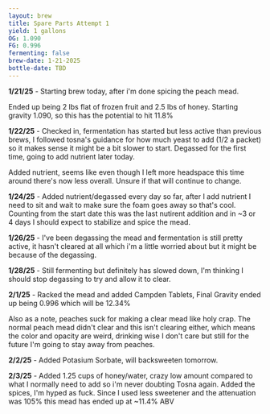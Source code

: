 ```yaml
---
layout: brew
title: Spare Parts Attempt 1
yield: 1 gallons
OG: 1.090
FG: 0.996
fermenting: false
brew-date: 1-21-2025
bottle-date: TBD
---
```


**1/21/25** - Starting brew today, after i'm done spicing the peach mead.

Ended up being 2 lbs flat of frozen fruit and 2.5 lbs of honey. Starting gravity 1.090, so this has the potential to hit 11.8%

**1/22/25** - Checked in, fermentation has started but less active than previous brews, I followed tosna's guidance for how much yeast to add (1/2 a packet) so it makes sense it might be a bit slower to start. Degassed for the first time, going to add nutrient later today.

Added nutrient, seems like even though I left more headspace this time around there's now less overall. Unsure if that will continue to change.

**1/24/25** - Added nutrient/degassed every day so far, after I add nutrient I need to sit and wait to make sure the foam goes away so that's cool. Counting from the start date this was the last nutirent addition and in ~3 or 4 days I should expect to stabilize and spice the mead.

**1/26/25** - I've been degassing the mead and fermentation is still pretty active, it hasn't cleared at all which i'm a little worried about but it might be because of the degassing.

**1/28/25** - Still fermenting but definitely has slowed down, I'm thinking I should stop degassing to try and allow it to clear.

**2/1/25** - Racked the mead and added Campden Tablets, Final Gravity ended up being 0.996 which will be 12.34%

Also as a note, peaches suck for making a clear mead like holy crap. The normal peach mead didn't clear and this isn't clearing either, which means the color and opacity are weird, drinking wise I don't care but still for the future I'm going to stay away from peaches.

**2/2/25** - Added Potasium Sorbate, will backsweeten tomorrow.

**2/3/25** - Added 1.25 cups of honey/water, crazy low amount compared to what I normally need to add so i'm never doubting Tosna again. Added the spices, I'm hyped as fuck. Since I used less sweetener and the attenuation was 105% this mead has ended up at ~11.4% ABV
